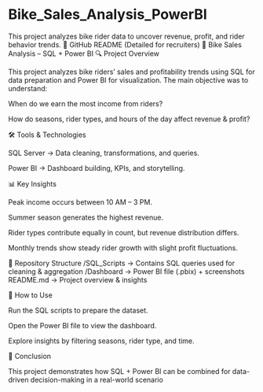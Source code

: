 # Bike_Sales_Analysis_PowerBI
This project analyzes bike rider data to uncover revenue, profit, and rider behavior trends.
🔗 GitHub README (Detailed for recruiters)
📌 Bike Sales Analysis – SQL + Power BI
🔍 Project Overview

This project analyzes bike riders’ sales and profitability trends using SQL for data preparation and Power BI for visualization.
The main objective was to understand:

When do we earn the most income from riders?

How do seasons, rider types, and hours of the day affect revenue & profit?

🛠 Tools & Technologies

SQL Server → Data cleaning, transformations, and queries.

Power BI → Dashboard building, KPIs, and storytelling.

📊 Key Insights

Peak income occurs between 10 AM – 3 PM.

Summer season generates the highest revenue.

Rider types contribute equally in count, but revenue distribution differs.

Monthly trends show steady rider growth with slight profit fluctuations.

📂 Repository Structure
/SQL_Scripts   → Contains SQL queries used for cleaning & aggregation
/Dashboard     → Power BI file (.pbix) + screenshots
README.md      → Project overview & insights

🚀 How to Use

Run the SQL scripts to prepare the dataset.

Open the Power BI file to view the dashboard.

Explore insights by filtering seasons, rider type, and time.

📌 Conclusion

This project demonstrates how SQL + Power BI can be combined for data-driven decision-making in a real-world scenario
